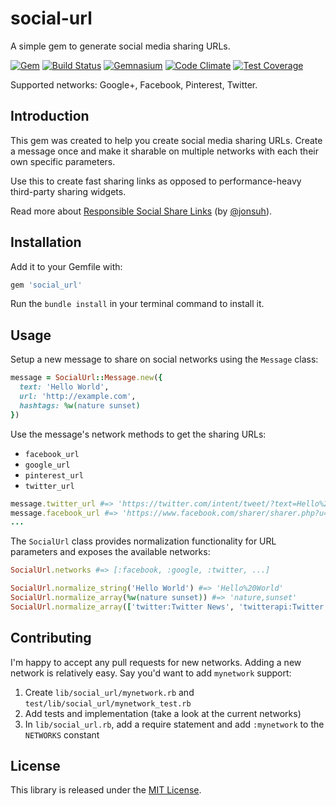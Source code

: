 # social-url

A simple gem to generate social media sharing URLs.

[![Gem](https://img.shields.io/gem/v/social-url.svg?style=flat-square)](http://rubygems.org/gems/social-url)
[![Build Status](https://img.shields.io/travis/richardvenneman/social-url/master.svg?style=flat-square)](https://travis-ci.org/richardvenneman/social-url)
[![Gemnasium](https://img.shields.io/gemnasium/richardvenneman/social-url.svg?style=flat-square)](https://gemnasium.com/richardvenneman/social-url)
[![Code Climate](https://img.shields.io/codeclimate/github/richardvenneman/social-url.svg?style=flat-square)](https://codeclimate.com/github/richardvenneman/social-url)
[![Test Coverage](https://img.shields.io/codeclimate/coverage/github/richardvenneman/social-url.svg?style=flat-square)](https://codeclimate.com/github/richardvenneman/social-url/coverage)

Supported networks: Google+, Facebook, Pinterest, Twitter.

## Introduction

This gem was created to help you create social media sharing URLs. Create a message once and make it sharable on multiple networks with each their own specific parameters.

Use this to create fast sharing links as opposed to performance-heavy third-party sharing widgets.

Read more about [Responsible Social Share Links](https://jonsuh.com/blog/social-share-links) (by [@jonsuh](https://github.com/jonsuh)).

## Installation

Add it to your Gemfile with:

```ruby
gem 'social_url'
```

Run the `bundle install` in your terminal command to install it.

## Usage

Setup a new message to share on social networks using the `Message` class:

```ruby
message = SocialUrl::Message.new({
  text: 'Hello World',
  url: 'http://example.com',
  hashtags: %w(nature sunset)
})
```

Use the message's network methods to get the sharing URLs:

- `facebook_url`
- `google_url`
- `pinterest_url`
- `twitter_url`

```ruby
message.twitter_url #=> 'https://twitter.com/intent/tweet/?text=Hello%20World&url=http%3A%2F%2Fexample.com&hashtags=nature,sunset'
message.facebook_url #=> 'https://www.facebook.com/sharer/sharer.php?u=http%3A%2F%2Fexample.com'
...
```

The `SocialUrl` class provides normalization functionality for URL parameters and exposes the available networks:

```ruby
SocialUrl.networks #=> [:facebook, :google, :twitter, ...]

SocialUrl.normalize_string('Hello World') #=> 'Hello%20World'
SocialUrl.normalize_array(%w(nature sunset)) #=> 'nature,sunset'
SocialUrl.normalize_array(['twitter:Twitter News', 'twitterapi:Twitter API News']) #=> 'twitter%3ATwitter%20News,twitterapi%3ATwitter%20API%20News'
```

## Contributing

I'm happy to accept any pull requests for new networks. Adding a new network is relatively easy. Say you'd want to add `mynetwork` support:

1. Create `lib/social_url/mynetwork.rb` and `test/lib/social_url/mynetwork_test.rb`
2. Add tests and implementation (take a look at the current networks)
3. In `lib/social_url.rb`, add a require statement and add `:mynetwork` to the `NETWORKS` constant

## License

This library is released under the [MIT License](http://www.opensource.org/licenses/MIT).
